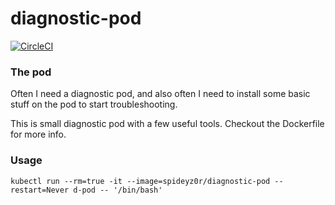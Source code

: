 # diagnostic-pod
[![CircleCI](https://circleci.com/gh/spideyz0r/diagnostic-pod/tree/main.svg?style=shield)](https://circleci.com/gh/spideyz0r/diagnostic-pod/?branch=main)

### The pod
Often I need a diagnostic pod, and also often I need to install some basic stuff on the pod to start troubleshooting.

This is small diagnostic pod with a few useful tools. Checkout the Dockerfile for more info. 

### Usage
`kubectl run --rm=true -it --image=spideyz0r/diagnostic-pod --restart=Never d-pod -- '/bin/bash'`
